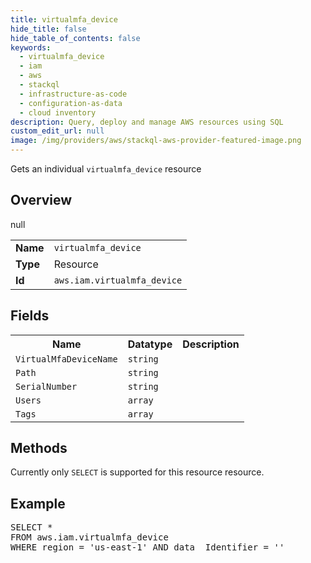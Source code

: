 ```yaml
---
title: virtualmfa_device
hide_title: false
hide_table_of_contents: false
keywords:
  - virtualmfa_device
  - iam
  - aws
  - stackql
  - infrastructure-as-code
  - configuration-as-data
  - cloud inventory
description: Query, deploy and manage AWS resources using SQL
custom_edit_url: null
image: /img/providers/aws/stackql-aws-provider-featured-image.png
---
```

Gets an individual <code>virtualmfa_device</code> resource

## Overview
<table><tbody>
<tr><td><b>Name</b></td><td><code>virtualmfa_device</code></td></tr>
<tr><td><b>Type</b></td><td>Resource</td></tr>
null
<tr><td><b>Id</b></td><td><code>aws.iam.virtualmfa_device</code></td></tr>
</tbody></table>

## Fields
<table><tbody>
<tr><th>Name</th><th>Datatype</th><th>Description</th></tr>
<tr><td><code>VirtualMfaDeviceName</code></td><td><code>string</code></td><td></td></tr><tr><td><code>Path</code></td><td><code>string</code></td><td></td></tr><tr><td><code>SerialNumber</code></td><td><code>string</code></td><td></td></tr><tr><td><code>Users</code></td><td><code>array</code></td><td></td></tr><tr><td><code>Tags</code></td><td><code>array</code></td><td></td></tr>
</tbody></table>

## Methods
Currently only <code>SELECT</code> is supported for this resource resource.

## Example
<pre>
SELECT * 
FROM aws.iam.virtualmfa_device
WHERE region = 'us-east-1' AND data__Identifier = '<SerialNumber>'
</pre>
